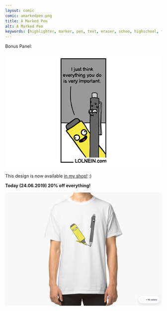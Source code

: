 ```yaml
---
layout: comic
comic: amarkedpen.png
title: A Marked Pen
alt: A Marked Pen
keywords: [highlighter, marker, pen, text, eraser, schoo, highschool, finals, exams]
---
```


Bonus Panel:

![A Marked Pen Bonus Panel](/images/amarkedpen_bonus.png)

This design is now available [in my shop!](https://www.redbubble.com/people/lolnein/works/39045928-a-marked-pen?asc=u&p=classic-tee) :)

<b>Today (24.06.2019) 20% off everything!</b>

[![A Marked Pen Shirt](/images/amarkedpen_shirt.png)](https://www.redbubble.com/people/lolnein/works/39045928-a-marked-pen?asc=u&p=classic-tee)